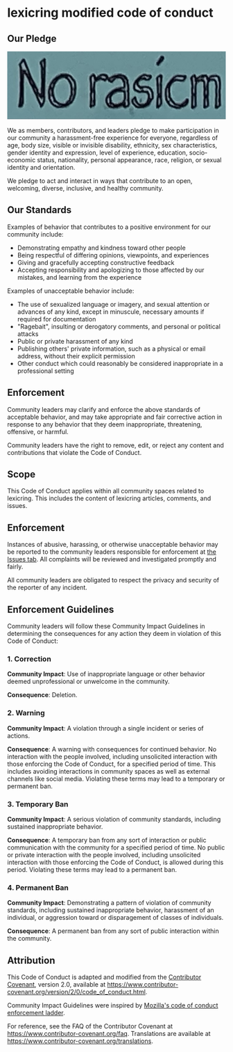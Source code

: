 # lexicring modified code of conduct

## Our Pledge

![No rasicm](/.github/IMG_0349.jpeg)

We as members, contributors, and leaders pledge to make participation in our
community a harassment-free experience for everyone, regardless of age, body
size, visible or invisible disability, ethnicity, sex characteristics, gender
identity and expression, level of experience, education, socio-economic status,
nationality, personal appearance, race, religion, or sexual identity
and orientation.

We pledge to act and interact in ways that contribute to an open, welcoming,
diverse, inclusive, and healthy community.

## Our Standards

Examples of behavior that contributes to a positive environment for our
community include:

* Demonstrating empathy and kindness toward other people
* Being respectful of differing opinions, viewpoints, and experiences
* Giving and gracefully accepting constructive feedback
* Accepting responsibility and apologizing to those affected by our mistakes,
  and learning from the experience

Examples of unacceptable behavior include:

* The use of sexualized language or imagery, and sexual attention or
  advances of any kind, except in minuscule, necessary amounts if required for
  documentation
* "Ragebait", insulting or derogatory comments, and personal or political attacks
* Public or private harassment of any kind
* Publishing others' private information, such as a physical or email
  address, without their explicit permission
* Other conduct which could reasonably be considered inappropriate in a
  professional setting

## Enforcement

Community leaders may clarify and enforce the above standards of acceptable behavior,
and may take appropriate and fair corrective action in response to any behavior that
they deem inappropriate, threatening, offensive, or harmful.

Community leaders have the right to remove, edit, or reject any content and contributions
that violate the Code of Conduct.

## Scope

This Code of Conduct applies within all community spaces related to lexicring.
This includes the content of lexicring articles, comments, and issues.

## Enforcement

Instances of abusive, harassing, or otherwise unacceptable behavior may be
reported to the community leaders responsible for enforcement at
[the Issues tab](https://github.com/FishlandicFishy/lexicring/issues).
All complaints will be reviewed and investigated promptly and fairly.

All community leaders are obligated to respect the privacy and security of the
reporter of any incident.

## Enforcement Guidelines

Community leaders will follow these Community Impact Guidelines in determining
the consequences for any action they deem in violation of this Code of Conduct:

### 1. Correction

**Community Impact**: Use of inappropriate language or other behavior deemed
unprofessional or unwelcome in the community.

**Consequence**: Deletion.

### 2. Warning

**Community Impact**: A violation through a single incident or series
of actions.

**Consequence**: A warning with consequences for continued behavior. No
interaction with the people involved, including unsolicited interaction with
those enforcing the Code of Conduct, for a specified period of time. This
includes avoiding interactions in community spaces as well as external channels
like social media. Violating these terms may lead to a temporary or
permanent ban.

### 3. Temporary Ban

**Community Impact**: A serious violation of community standards, including
sustained inappropriate behavior.

**Consequence**: A temporary ban from any sort of interaction or public
communication with the community for a specified period of time. No public or
private interaction with the people involved, including unsolicited interaction
with those enforcing the Code of Conduct, is allowed during this period.
Violating these terms may lead to a permanent ban.

### 4. Permanent Ban

**Community Impact**: Demonstrating a pattern of violation of community
standards, including sustained inappropriate behavior,  harassment of an
individual, or aggression toward or disparagement of classes of individuals.

**Consequence**: A permanent ban from any sort of public interaction within
the community.

## Attribution

This Code of Conduct is adapted and modified from the [Contributor Covenant][homepage],
version 2.0, available at
https://www.contributor-covenant.org/version/2/0/code_of_conduct.html.

Community Impact Guidelines were inspired by [Mozilla's code of conduct
enforcement ladder](https://github.com/mozilla/diversity).

[homepage]: https://www.contributor-covenant.org

For reference, see the FAQ of the Contributor Covenant at
https://www.contributor-covenant.org/faq. Translations are available at
https://www.contributor-covenant.org/translations.
